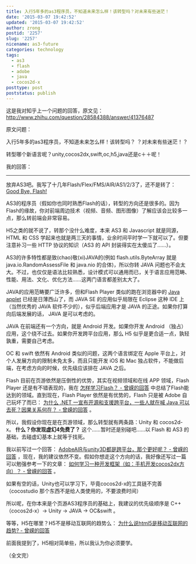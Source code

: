 ```yaml
---
title: 入行5年多的as3程序员，不知道未来怎么样！该转型吗？对未来有些迷茫！
date: '2015-03-07 19:42:52'
updated: '2015-03-07 19:42:52'
author: zrong
postid: '2257'
slug: '2257'
nicename: as3-future
categories: technology
tags:
  - as3
  - flash
  - adobe
  - java
  - cocos2d-x
posttype: post
poststatus: publish
---
```


这是我对知乎上一个问题的回答，原文见： <http://www.zhihu.com/question/28584388/answer/41376487>

原文问题：

入行5年多的as3程序员，不知道未来怎么样！该转型吗？ ？对未来有些迷茫！？

转型哪个新语言呢？unity,cocos2dx,swift,oc,h5,java还是c＋＋呢！

我的回答：<!--more-->

----

放弃AS3吧。我写了十几年Flash/Flex/FMS/AIR/AS1/2/3了，还不是转了： [Good Bye, Flash!][1]

AS3的程序员（假如你也同时熟悉Flash的话），转型的方向还是很多的。因为Flash的缘故，你对前端周边技术（视频、音频、图形图像）了解应该会比较多一点，那么转前端会非常容易。

H5之类的就不说了，转那个没什么难度，本来 AS3 和 Javascript 就是同源， HTML 和 CSS 学起来也就是两三天的事情，业余时间平时学一下就可以了。但要注意补习一些 HTTP 协议的知识（AS3 的 API 封装得实在太傻瓜了……）。

AS3的许多特性都是致(chao)敬(xi)JAVA的(例如 flash.utils.ByteArray 就是 java.io.RandomAssessFile 和 java.nio 的合体)，所以你转 JAVA 问题也不会太大。不过，也仅仅是语法比较熟悉，设计模式可以通用而已，关于语言应用范畴、性能、用法、文化、优化方法……这两门语言都差别太大了。

JAVA的应用范畴要广泛许多，但和Flash Player 类似的跑在浏览器中的 [Java applet][2] 已经是日薄西山了，而 JAVA SE 的应用似乎局限在 Eclipse 这种 IDE 上（当然优秀的 JAVA 软件不少的），似乎后端应用才是 JAVA 的正途。如果你打算向后端发展的话， JAVA 是可以考虑的。

JAVA 在前端还有一个方向，就是 Android 开发。如果你开发 Android （独占）应用，这个绕不过去。如果你开发跨平台应用，那么 H5 似乎是更合适一点，孰轻孰重，需要自己考虑。

OC 和 swift 依然有 Android 类似的问题，这两个语言绑定在 Apple 平台上，对个人发展方向的限制未免太多，而且只能开发 iOS 和 Mac 独占软件，不能做后端，在考虑方向的时候，优先级应该排在 JAVA 之后。

Flash 目前在页游依然是压倒性的优势，其实在视频领域和在线 APP 领域，Flash Player 还是有不错表现的，我在 [怎样学习Flash？ - 曾嵘的回答][3] 中总结了Flash能达到的领域。直到现在，Flash Player 依然是有优势的，Flash 只是被 Adobe 自己玩坏了而已： [为什么 .NET 一宣布开源和支援跨平台，一些人就在喊 Java 可以去死？因果关系何在？ - 曾嵘的回答][4] 。

所以，我假设你现在是在页游领域，那么转型就有两条路：Unity 和 cocos2d-x。 **什么？你发现虚幻4免费了？** 这个……暂时还是别碰吧……以 Flash 和 AS3 的基础，去碰虚幻基本上就等于找死。

我以前写过一个回答： [AdobeAIR与unity3D都是跨平台，那个更好呢？ - 曾嵘的回答][5] ，现在，我的建议依然不变。假如你想走这个方向的话，我好像还写过一篇可以勉强参考一下的文章： [如何学习一种开发框架（如：手机开发cocos2dx方向）？ - 曾嵘的回答][6] 。

如果有空的话，Unity也可以学习下，毕竟cocos2d-x的工具链不完善（cocostudio 那个东西不是给人类使用的，不要浪费时间）

所以呢，在你本来是个页游AS3程序员的基础上，我建议的优先级顺序是 C++（cocos2d-x）-> Unity -> JAVA -> OC&swift 。

等等，H5在哪里？H5不是移动互联网的趋势么： [为什么说html5是移动互联网的趋势? - 曾嵘的回答][7]

前面我提到了，H5相对简单些，所以我认为你必须要学。

（全文完）

[1]: http://blog.zengrong.net/post/2231.html
[2]: http://zh.wikipedia.org/wiki/Java_applet
[3]: http://www.zhihu.com/question/20626225/answer/18537470
[4]: http://www.zhihu.com/question/26601888/answer/33426870
[5]: http://www.zhihu.com/question/22611908/answer/22051811
[6]: http://www.zhihu.com/question/23008892/answer/24724927
[7]: http://www.zhihu.com/question/26496669/answer/33019302
